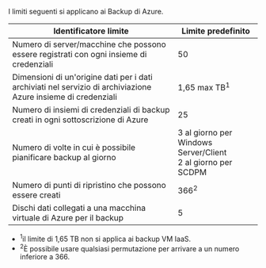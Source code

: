 
I limiti seguenti si applicano ai Backup di Azure.

| Identificatore limite | Limite predefinito |
|---|---|
|Numero di server/macchine che possono essere registrati con ogni insieme di credenziali|50|
|Dimensioni di un'origine dati per i dati archiviati nel servizio di archiviazione Azure insieme di credenziali|1,65 max TB<sup>1</sup>|
|Numero di insiemi di credenziali di backup creati in ogni sottoscrizione di Azure|25|
|Numero di volte in cui è possibile pianificare backup al giorno|3 al giorno per Windows Server/Client<br/>2 al giorno per SCDPM|
|Numero di punti di ripristino che possono essere creati|366<sup>2</sup>|
|Dischi dati collegati a una macchina virtuale di Azure per il backup|5|

- <sup>1</sup>il limite di 1,65 TB non si applica ai backup VM IaaS.
- <sup>2</sup>È possibile usare qualsiasi permutazione per arrivare a un numero inferiore a 366.

<!---HONumber=July15_HO5-->